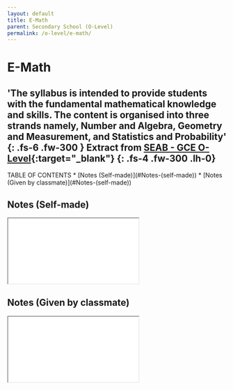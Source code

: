 ```yaml
---
layout: default
title: E-Math
parent: Secondary School (O-Level)
permalink: /o-level/e-math/
---
```

# E-Math

'The syllabus is intended to provide students with the fundamental mathematical knowledge and skills. The
content is organised into three strands namely, Number and Algebra, Geometry and Measurement, and
Statistics and Probability'
{: .fs-6 .fw-300 }
Extract from [SEAB - GCE O-Level](https://www.seab.gov.sg/docs/default-source/national-examinations/syllabus/olevel/2022syllabus/4048_y22_sy.pdf){:target="_blank"}
{: .fs-4 .fw-300 .lh-0}
---

<link rel="stylesheet" type="text/css" media="all" href="../../css.css">
TABLE OF CONTENTS
* [Notes (Self-made)](#Notes-(self-made))
* [Notes (Given by classmate)](#Notes-(self-made))</br>

## Notes (Self-made)
<iframe src="../../src/SQL-Notes.pdf" class="pdf"></iframe>

## Notes (Given by classmate)
<iframe src="../../src/DB_ERModel.pdf" class="pdf"></iframe>
